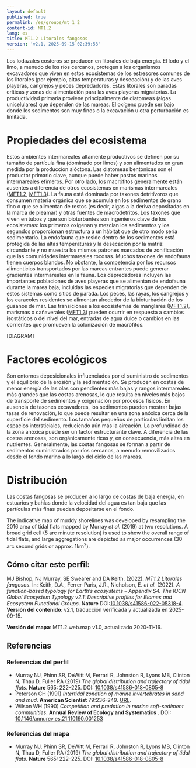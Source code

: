 ```yaml
---
layout: default
published: true
permalink: /es/groups/mt_1_2
content-id: MT1.2
lang: es
title: MT1.2 Litorales fangosos
version: 'v2.1, 2025-09-15 02:39:53'
---
```


Los lodazales costeros se producen en litorales de baja energía. El lodo y el limo, a menudo de los ríos cercanos, protegen a los organismos excavadores que viven en estos ecosistemas de los estresores comunes de los litorales (por ejemplo, altas temperaturas y desecación) y de las aves playeras, cangrejos y peces depredadores. Estas litorales son paradas críticas y zonas de alimentación para las aves playeras migratorias. La productividad primaria proviene principalmente de diatomeas (algas unicelulares) que dependen de las mareas. El oxígeno puede ser bajo donde los sedimentos son muy finos o la excavación u otra perturbación es limitada.

# Propiedades del ecosistema
 
Estos ambientes intermareales altamente productivos se definen por su tamaño de partícula fina (dominado por limos) y son alimentados en gran medida por la producción alóctona. Las diatomeas bentónicas son el productor primario clave, aunque puede haber pastos marinos intermareales efímeros. Por otro lado, los macrófitos generalmente están ausentes a diferencia de otros ecosistemas en marismas intermareales ([MFT1.2](/explore/groups/MFT1.2), [MFT1.3](/explore/groups/MFT1.3)). La fauna está dominada por taxones detritívoros que consumen materia orgánica que se acumula en los sedimentos de grano fino o que se alimentan de restos (es decir, algas a la deriva depositadas en la marca de pleamar) y otras fuentes de macrodetritos. Los taxones que viven en tubos y que son bioturbantes son ingenieros clave de los ecosistemas: los primeros oxigenan y mezclan los sedimentos y los segundos proporcionan estructura a un hábitat que de otro modo sería sedimentario. La endofauna que reside dentro de los sedimentos está protegida de las altas temperaturas y la desecación por la matriz circundante y no muestra los mismos patrones marcados de zonificación que las comunidades intermareales rocosas. Muchos taxones de endofauna tienen cuerpos blandos. No obstante, la competencia por los recursos alimenticios transportados por las mareas entrantes puede generar gradientes intermareales en la fauna. Los depredadores incluyen las importantes poblaciones de aves playeras que se alimentan de endofauna durante la marea baja, incluidas las especies migratorias que dependen de estos sistemas como sitios de parada. Los peces, las rayas, los cangrejos y los caracoles residentes se alimentan alrededor de la bioturbación de los gusanos de mar. Las transiciones a los ecosistemas de manglares ([MFT1.2](/explore/groups/MFT1.2)), marismas o cañaverales ([MFT1.3](/explore/groups/MFT1.3)) pueden ocurrir en respuesta a cambios isostáticos o del nivel del mar, entradas de agua dulce o cambios en las corrientes que promueven la colonización de macrófitos.

[DIAGRAM]

# Factores ecológicos
 
Son entornos deposicionales influenciados por el suministro de sedimentos y el equilibrio de la erosión y la sedimentación. Se producen en costas de menor energía de las olas con pendientes más bajas y rangos intermareales más grandes que las costas arenosas, lo que resulta en niveles más bajos de transporte de sedimentos y oxigenación por procesos físicos. En ausencia de taxones excavadores, los sedimentos pueden mostrar bajas tasas de renovación, lo que puede resultar en una zona anóxica cerca de la superficie del sedimento. Los tamaños pequeños de partículas limitan los espacios intersticiales, reduciendo aún más la aireación. La profundidad de la zona anóxica puede ser un factor estructurante clave. A diferencia de las costas arenosas, son orgánicamente ricas y, en consecuencia, más altas en nutrientes. Generalmente, las costas fangosas se forman a partir de sedimentos suministrados por ríos cercanos, a menudo removilizados desde el fondo marino a lo largo del ciclo de las mareas.
 
# Distribución
 
Las costas fangosas se producen a lo largo de costas de baja energía, en estuarios y bahías donde la velocidad del agua es tan baja que las partículas más finas pueden depositarse en el fondo.

The indicative map of muddy shorelines was developed by resampling the 2016 area of tidal flats mapped by Murray _et al._ (2019) at two resolutions. A broad grid cell (5 arc minute resolution) is used to show the overall range of tidal flats, and large aggregations are depicted as major occurrences (30 arc second grids or approx. 1km<sup>2</sup>).

## Cómo citar este perfil:

MJ Bishop, NJ Murray, SE Swearer and DA Keith. (2022). *MT1.2 Litorales fangosos*. In: Keith, D.A., Ferrer-Paris, J.R., Nicholson, E. *et al.* (2022). *A function-based typology for Earth’s ecosystems – Appendix S4. The IUCN Global Ecosystem Typology v2.1: Descriptive profiles for Biomes and Ecosystem Functional Groups*. **Nature** DOI:[10.1038/s41586-022-05318-4](https://doi.org/10.1038/s41586-022-05318-4).
**Versión del contenido**: v2.1, traducción verificada y actualizada en 2025-09-15.

**Versión del mapa**: MT1.2.web.map v1.0, actualizado 2020-11-16.

## Referencias

### Referencias del perfil
* Murray NJ, Phinn SR, DeWitt M, Ferrari R, Johnston R, Lyons MB, Clinton N, Thau D, Fuller RA  (2019) *The global distribution and trajectory of tidal flats*. **Nature** 565: 222–225. DOI: [10.1038/s41586-018-0805-8](http://doi.org/10.1038/s41586-018-0805-8)
* Peterson CH  (1991) *Intertidal zonation of marine invertebrates in sand and mud*. **American Scientist** 79:236-249. [URL](http://www.jstor.org/stable/29774371).
* Wilson WH  (1990) *Competition and predation in marine soft-sediment communities*. **Annual Review of Ecology and Systematics** . DOI: [10.1146/annurev.es.21.110190.001253](http://doi.org/10.1146/annurev.es.21.110190.001253)

### Referencias del mapa
* Murray NJ, Phinn SR, DeWitt M, Ferrari R, Johnston R, Lyons MB, Clinton N, Thau D, Fuller RA  (2019) *The global distribution and trajectory of tidal flats*. **Nature** 565: 222–225. DOI: [10.1038/s41586-018-0805-8](http://doi.org/10.1038/s41586-018-0805-8)
